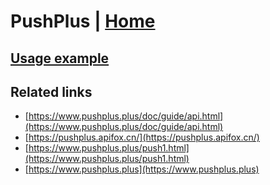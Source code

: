 # PushPlus | [Home](./../../)

## [Usage example](./../../tests/PushPlus/ClientTest.php)

## Related links


* [https://www.pushplus.plus/doc/guide/api.html](https://www.pushplus.plus/doc/guide/api.html)
* [https://pushplus.apifox.cn/](https://pushplus.apifox.cn/)
* [https://www.pushplus.plus/push1.html](https://www.pushplus.plus/push1.html)
* [https://www.pushplus.plus](https://www.pushplus.plus)
